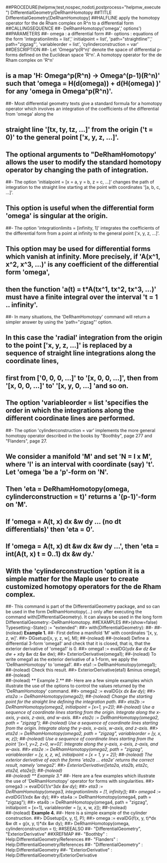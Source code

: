 ##PROCEDURE(helpmw,test,nospec,nodoti,postprocess="helpmw_execute") DifferentialGeometry/DeRhamHomotopy
##TITLE DifferentialGeometry[DeRhamHomotopy]
##HALFLINE apply the homotopy operator for the de Rham complex on R^n to a differential form
##CALLINGSEQUENCE
##-      DeRhamHomotopy('omega',' options')
##PARAMETERS
##- omega : a differential form
##- options : equations of the form 'integrationlimits = list',' initialpoint = list', 'path=\"straightline\"',' path=\"zigzag\"', 'variableorder = list', 'cylinderconstruction = var'
##DESCRIPTION
##- Let 'Omega^p(R^n)' denote the space of differential p-forms defined on the Euclidean space 'R^n'.  A homotopy operator for the de Rham complex on 'R^n' 
## is a map 'H: Omega^p(R^n) -> Omega^(p-1)(R^n)' such that 'omega = H(d(omega)) + d(H(omega) )' for any  'omega in Omega^p(R^n)'.
##- Most differential geometry texts give a standard formula for a homotopy operator which involves an integration of the coefficients of the differential from 'omega' along the 
## straight line '[tx, ty, tz, ...]' from the origin ('t = 0)' to the general point ['x, y, z, ...]'.  
## The optional arguments to "DeRhamHomotopy' allows the user to modify the standard homotopy operator by changing the path of integration.
##- The option 'initialpoint = [x = a, y = b, z = c, ...]' changes the path of integration to the straight line starting at the point with coordinates '[a, b, c, ...]'. 
## This option is useful when the differential form 'omega' is singular at the origin.
##- The option 'integrationlimits = [infinity, 1]' integrates the coefficients of the differential form from a point at infinity to the general point ['x, y, z, ...]'. 
## This option may be used for differential forms which vanish at infinity.  More precisely, if 'A(x^1, x^2, x^3, ...)' is any coefficient of the differential form 'omega', 
## then the function 'a(t) = t\*A(tx^1, tx^2, tx^3, ...)' must have a finite integral over the interval 't = 1 .. infinity'.
##- In many situations, the 'DeRhamHomotopy' command will return a simpler answer by using the 'path=\"zigzag\"' option.  
## In this case the \'radial\' integration from the origin to the point ['x, y, z, ...]' is replaced by a sequence of straight line integrations along the coordinate lines, 
## first from ['0, 0, 0, ...]' to '[x, 0, 0, ...]', then from '[x, 0, 0, ...]' to' '[x, y, 0, ...] 'and so on.  
## The option 'variableorder = list 'specifies the order in which the integrations along the different coordinate lines are performed.
##- The option 'cylinderconstruction = var' implements the more general homotopy operator described in the books by "Boothby", page 277 and "Flanders", page 27.  
## We consider a manifold 'M' and set 'N = I x M', where 'I' is an interval with coordinate (say) 't'.  Let 'omega 'be a  'p'-form on 'N'. 
## Then 'eta = DeRhamHomotopy(omega, cylinderconstruction = t)' returns a '(p-1)'-form on 'M'.  
## If 'omega = A(t, x) dx &w dy ... (no dt differentials)' then 'eta = 0'.  
## If 'omega = A(t, x) dt &w dx &w dy ...', then 'eta = int(A(t, x) t = 0..1) dx &w dy.'  
## With the 'cylinderconstruction 'option it is a simple matter for the Maple user to create customized homotopy operators for the de Rham complex.
##- This command is part of the DifferentialGeometry package, and so can be used in the form DeRhamHomotopy(...) only after executing the command with(DifferentialGeometry).  It can always be used in the long form DifferentialGeometry:-DeRhamHomotopy.
##EXAMPLES     ##>(show=false) Typesetting:-State() := "extended":
##> with(DifferentialGeometry):
##- 
##-(nolead) **Example 1.**
##- First define a manifold 'M' with coordinates '[x, y, z, w]'.
##> DGsetup([x, y, z, w], M);
##-(nolead) 
##-(nolead)  Define a differential 3-form 'omega1' and check that it is closed, that is, that the exterior derivative of 'omega1' is 0.
##> omega1 := evalDG(y*dx &w dz &w dw + x*dy &w dz &w dw);
##> ExteriorDerivative(omega1);
##-(nolead)  To write omega1 as the exterior derivative of a 1-form, we apply the 'DeRhamHomotopy' to 'omega1'.
##> eta1 := DeRhamHomotopy(omega1); 
##-(nolead)  Check this result.
##> ExteriorDerivative(eta1) &minus omega1;
##-(nolead)  
##-(nolead) ** Example 2.**
##- Here are a few simple examples which illustrate the use of the options to control the values returned by the 'DeRhamHomotopy' command.
##> omega2 := evalDG(x *dx &w dy);
##> eta2a := DeRhamHomotopy(omega2); 
##-(nolead)  Change the starting point for the straight line defining the integration path.
##> eta2b := DeRhamHomotopy(omega2, initialpoint = [x=1, y=2]); 
##-(nolead)  Use a sequence of coordinate lines starting from the origin.  Integrate along the x-axis, y-axis, z-axis, and w-axis.
##> eta2c := DeRhamHomotopy(omega2, path = "zigzag"); 
##-(nolead)  Use a sequence of coordinate lines starting from the origin.  Integrate along the y-axis, x-axis, w-axis, and z-axis.
##> eta2d := DeRhamHomotopy(omega2, path = "zigzag", variableorder = [y, x, w, z]); 
##-(nolead)  Use a sequence of coordinate lines starting from the point '[x=1, y=2, z=0, w=0]'.  Integrate along the y-axis, x-axis, z-axis, and w-axis.
##> eta2e := DeRhamHomotopy(omega2, path = "zigzag", variableorder = [y, x, z, w], initialpoint = [x = 1, y = 2]);
##-(nolead)  The exterior derivative of each the forms 'eta2a ... eta2e' returns the correct result, namely 'omega2'.
##> ExteriorDerivative([eta2a, eta2b, eta2c, eta2d, eta2e]);
##-(nolead)  
##-(nolead) ** Example 3.**
##- Here are a few examples which illustrate the use of 'DeRhamHomotopy' operator for forms with singularities.
##> omega3 := evalDG(1/x^3*dx &w dy);
##> eta3 := DeRhamHomotopy(omega3, integrationlimits = [1, infinity]);
##> omega4 := evalDG(1/x*dx &w dy);
##> eta4a := DeRhamHomotopy(omega4, path = "zigzag");
##> eta4b := DeRhamHomotopy(omega4, path = "zigzag", initialpoint = [x=1], variableorder = [y, x, w, z]);
##-(nolead)  
##-(nolead) **Example 4.**
##- Here is a simple example of the cylinder construction.
##> DGsetup([x, y, t], P);
##> omega := evalDG(f(x, y, t)*dx &w dt + g(x, y, t)*dx &w dy);
##> DeRhamHomotopy(omega, cylinderconstruction = t);
##SEEALSO
##- "DifferentialGeometry", "ExteriorDerivative"
##XREFMAP
##- "Boothby" : Help:DifferentialGeometry/References
##- "Flanders" : Help:DifferentialGeometry/References
##- "DifferentialGeometry" : Help:DifferentialGeometry
##- "ExteriorDerivative" : Help:DifferentialGeometry/ExteriorDerivative

